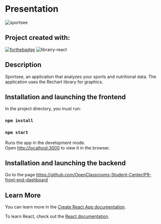 # Presentation

![sportsee](https://user-images.githubusercontent.com/66798720/192501060-5500ad54-84d7-46dc-a8de-427a6c4585d0.png)

## Project created with:

[![forthebadge](https://forthebadge.com/images/badges/made-with-typescript.svg)](https://forthebadge.com)
![librairy-react](https://user-images.githubusercontent.com/66798720/192504809-c9103119-f809-4b46-a0da-9dafc020260f.svg)

## Description

Sportsee, an application that analyzes your sports and nutritional data. The application uses the Rechart library for graphics.

## Installation and launching the frontend

In the project directory, you must run:

### `npm install`

### `npm start`

Runs the app in the development mode.\
Open [http://localhost:3000](http://localhost:3000) to view it in the browser.

## Installation and launching the backend

Go to the page https://github.com/OpenClassrooms-Student-Center/P9-front-end-dashboard

## Learn More

You can learn more in the [Create React App documentation](https://facebook.github.io/create-react-app/docs/getting-started).

To learn React, check out the [React documentation](https://reactjs.org/).
